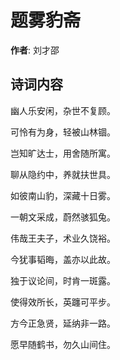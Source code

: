 # 题雾豹斋

**作者**: 刘才邵

## 诗词内容

幽人乐安闲，杂世不复顾。

可怜有为身，轻被山林锢。

岂知旷达士，用舍随所寓。

聊从隐约中，养就扶世具。

如彼南山豹，深藏十日雾。

一朝文采成，蔚然骇狐兔。

伟哉王夫子，术业久饶裕。

今犹事韬晦，盖亦以此故。

独于议论间，时肯一斑露。

使得效所长，英躔可平步。

方今正急贤，延纳非一路。

愿早随鹤书，勿久山间住。

